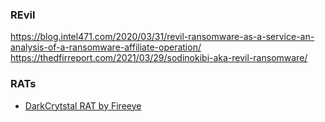 ### REvil
https://blog.intel471.com/2020/03/31/revil-ransomware-as-a-service-an-analysis-of-a-ransomware-affiliate-operation/
https://thedfirreport.com/2021/03/29/sodinokibi-aka-revil-ransomware/

### RATs
* [DarkCrytstal RAT by Fireeye](https://www.fireeye.com/blog/threat-research/2020/05/analyzing-dark-crystal-rat-backdoor.html)
